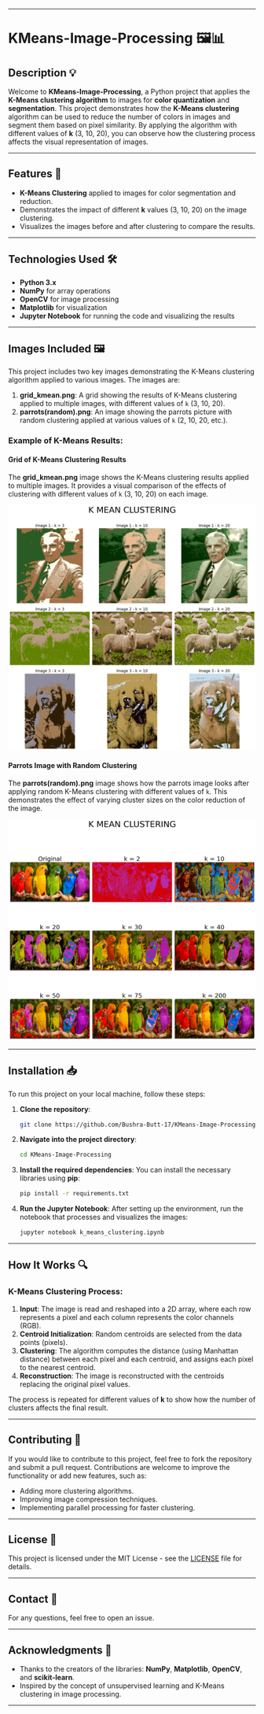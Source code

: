 
---

# **KMeans-Image-Processing** 🖼️📊

## **Description** 💡
Welcome to **KMeans-Image-Processing**, a Python project that applies the **K-Means clustering algorithm** to images for **color quantization** and **segmentation**. This project demonstrates how the **K-Means clustering** algorithm can be used to reduce the number of colors in images and segment them based on pixel similarity. By applying the algorithm with different values of **k** (3, 10, 20), you can observe how the clustering process affects the visual representation of images.

---

## **Features** 🌟
- **K-Means Clustering** applied to images for color segmentation and reduction.
- Demonstrates the impact of different **k** values (3, 10, 20) on the image clustering.
- Visualizes the images before and after clustering to compare the results.

---

## **Technologies Used** 🛠️
- **Python 3.x**
- **NumPy** for array operations
- **OpenCV** for image processing
- **Matplotlib** for visualization
- **Jupyter Notebook** for running the code and visualizing the results

---

## **Images Included** 🖼️
This project includes two key images demonstrating the K-Means clustering algorithm applied to various images. The images are:

1. **grid_kmean.png**: A grid showing the results of K-Means clustering applied to multiple images, with different values of `k` (3, 10, 20).
2. **parrots(random).png**: An image showing the parrots picture with random clustering applied at various values of `k` (2, 10, 20, etc.).

### **Example of K-Means Results:**

#### **Grid of K-Means Clustering Results**
The **grid_kmean.png** image shows the K-Means clustering results applied to multiple images. It provides a visual comparison of the effects of clustering with different values of `k` (3, 10, 20) on each image.

![Grid of K-Means Clustering](grid_kmean.png)

#### **Parrots Image with Random Clustering**
The **parrots(random).png** image shows how the parrots image looks after applying random K-Means clustering with different values of `k`. This demonstrates the effect of varying cluster sizes on the color reduction of the image.

![Parrots with Random Clustering](parrots(random).png)

---

## **Installation** 📥
To run this project on your local machine, follow these steps:

1. **Clone the repository**:
    ```bash
    git clone https://github.com/Bushra-Butt-17/KMeans-Image-Processing.git
    ```

2. **Navigate into the project directory**:
    ```bash
    cd KMeans-Image-Processing
    ```

3. **Install the required dependencies**:
    You can install the necessary libraries using **pip**:
    ```bash
    pip install -r requirements.txt
    ```

4. **Run the Jupyter Notebook**:
    After setting up the environment, run the notebook that processes and visualizes the images:
    ```bash
    jupyter notebook k_means_clustering.ipynb
    ```

---

## **How It Works** 🔍
### **K-Means Clustering Process:**

1. **Input**: The image is read and reshaped into a 2D array, where each row represents a pixel and each column represents the color channels (RGB).
2. **Centroid Initialization**: Random centroids are selected from the data points (pixels).
3. **Clustering**: The algorithm computes the distance (using Manhattan distance) between each pixel and each centroid, and assigns each pixel to the nearest centroid.
4. **Reconstruction**: The image is reconstructed with the centroids replacing the original pixel values.

The process is repeated for different values of **k** to show how the number of clusters affects the final result.

---

## **Contributing** 🤝
If you would like to contribute to this project, feel free to fork the repository and submit a pull request. Contributions are welcome to improve the functionality or add new features, such as:
- Adding more clustering algorithms.
- Improving image compression techniques.
- Implementing parallel processing for faster clustering.

---

## **License** 📜
This project is licensed under the MIT License - see the [LICENSE](LICENSE) file for details.

---

## **Contact** 📧
For any questions, feel free to open an issue.

---

## **Acknowledgments** 🙏
- Thanks to the creators of the libraries: **NumPy**, **Matplotlib**, **OpenCV**, and **scikit-learn**.
- Inspired by the concept of unsupervised learning and K-Means clustering in image processing.

---

